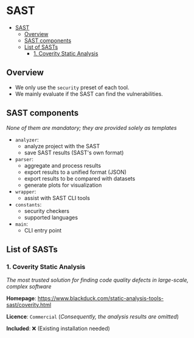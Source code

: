 # SAST

- [SAST](#sast)
  - [Overview](#overview)
  - [SAST components](#sast-components)
  - [List of SASTs](#list-of-sasts)
    - [1. Coverity Static Analysis](#1-coverity-static-analysis)

## Overview
- We only use the `security` preset of each tool.
- We mainly evaluate if the SAST can find the vulnerabilities.

## SAST components
*None of them are mandatory; they are provided solely as templates*

- `analyzer`: 
  - analyze project with the SAST
  - save SAST results (SAST's own format)
- `parser`:
  - aggregate and process results
  - export results to a unified format (JSON)
  - export results to be compared with datasets
  - generate plots for visualization
- `wrapper`:
  - assist with SAST CLI tools
- `constants`:
  - security checkers
  - supported languages
- `main`:
  - CLI entry point

## List of SASTs

### 1. Coverity Static Analysis

*The most trusted solution for finding code quality defects in large-scale, complex software*

**Homepage**: https://www.blackduck.com/static-analysis-tools-sast/coverity.html

**Licence**: `Commercial` (*Consequently, the analysis results are omitted*)

**Included**: ❌ (Existing installation needed)